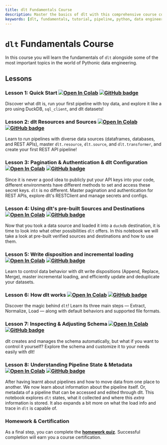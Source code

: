 ```yaml
---
title: dlt Fundamentals Course
description: Master the basics of dlt with this comprehensive course covering pipelines, resources, sources, configuration, schema, state, and incremental loading.
keywords: [dlt, fundamentals, tutorial, pipeline, python, data engineering, resources, sources, pagination, authentication, configuration, schema, state, incremental loading, write disposition]
---
```


# `dlt` Fundamentals Course

In this course you will learn the fundamentals of `dlt` alongside some of the most important topics in the world of Pythonic data engineering.

## Lessons

### Lesson 1: Quick Start [![Open In Colab](https://colab.research.google.com/assets/colab-badge.svg)](https://colab.research.google.com/github/dlt-hub/dlt/blob/e3e1b07af61ee0a95053d3ec5769f807a4a86d79/docs/education/dlt-fundamentals-course/Lesson_1_Quick_start.ipynb) [![GitHub badge](https://img.shields.io/badge/github-view_source-2b3137?logo=github)](https://github.com/dlt-hub/dlt/blob/e3e1b07af61ee0a95053d3ec5769f807a4a86d79/docs/education/dlt-fundamentals-course/Lesson_1_Quick_start.ipynb)

Discover what dlt is, run your first pipeline with toy data, and explore it like a pro using DuckDB, `sql_client`, and dlt datasets!

### Lesson 2: dlt Resources and Sources [![Open In Colab](https://colab.research.google.com/assets/colab-badge.svg)](https://colab.research.google.com/github/dlt-hub/dlt/blob/e3e1b07af61ee0a95053d3ec5769f807a4a86d79/docs/education/dlt-fundamentals-course/Lesson_2_dlt_sources_and_resources_Create_first_dlt_pipeline.ipynb) [![GitHub badge](https://img.shields.io/badge/github-view_source-2b3137?logo=github)](https://github.com/dlt-hub/dlt/blob/e3e1b07af61ee0a95053d3ec5769f807a4a86d79/docs/education/dlt-fundamentals-course/Lesson_2_dlt_sources_and_resources_Create_first_dlt_pipeline.ipynb)

Learn to run pipelines with diverse data sources (dataframes, databases, and REST APIs), 
master `dlt.resource`, `dlt.source`, and `dlt.transformer`, and create your first REST API pipeline!

### Lesson 3: Pagination & Authentication & dlt Configuration [![Open In Colab](https://colab.research.google.com/assets/colab-badge.svg)](https://colab.research.google.com/github/dlt-hub/dlt/blob/e3e1b07af61ee0a95053d3ec5769f807a4a86d79/docs/education/dlt-fundamentals-course/Lesson_3_Pagination_%26_Authentication_%26_dlt_Configuration.ipynb) [![GitHub badge](https://img.shields.io/badge/github-view_source-2b3137?logo=github)](https://github.com/dlt-hub/dlt/blob/e3e1b07af61ee0a95053d3ec5769f807a4a86d79/docs/education/dlt-fundamentals-course/Lesson_3_Pagination_%26_Authentication_%26_dlt_Configuration.ipynb)


Since it is never a good idea to publicly put your API keys into your code, different environments have different methods to set and access these secret keys. `dlt` is no different.
Master pagination and authentication for REST APIs, explore dlt's RESTClient and manage secrets and configs.

### Lesson 4: Using dlt's pre-built Sources and Destinations [![Open In Colab](https://colab.research.google.com/assets/colab-badge.svg)](https://colab.research.google.com/github/dlt-hub/dlt/blob/e3e1b07af61ee0a95053d3ec5769f807a4a86d79/docs/education/dlt-fundamentals-course/Lesson_4_Using_pre_build_sources_and_destinations.ipynb) [![GitHub badge](https://img.shields.io/badge/github-view_source-2b3137?logo=github)](https://github.com/dlt-hub/dlt/blob/e3e1b07af61ee0a95053d3ec5769f807a4a86d79/docs/education/dlt-fundamentals-course/Lesson_4_Using_pre_build_sources_and_destinations.ipynb)

Now that you took a data source and loaded it into a `duckdb` destination, it is time to look into what other possibilities `dlt` offers.
In this notebook we will take a look at pre-built verified sources and destinations and how to use them.

### Lesson 5: Write disposition and incremental loading [![Open In Colab](https://colab.research.google.com/assets/colab-badge.svg)](https://colab.research.google.com/github/dlt-hub/dlt/blob/e3e1b07af61ee0a95053d3ec5769f807a4a86d79/docs/education/dlt-fundamentals-course/Lesson_5_Write_disposition_and_incremental_loading.ipynb) [![GitHub badge](https://img.shields.io/badge/github-view_source-2b3137?logo=github)](https://github.com/dlt-hub/dlt/blob/e3e1b07af61ee0a95053d3ec5769f807a4a86d79/docs/education/dlt-fundamentals-course/Lesson_5_Write_disposition_and_incremental_loading.ipynb)


Learn to control data behavior with dlt write dispositions (Append, Replace, Merge), master incremental loading, and efficiently update and deduplicate your datasets.

### Lesson 6: How dlt works [![Open In Colab](https://colab.research.google.com/assets/colab-badge.svg)](https://colab.research.google.com/github/dlt-hub/dlt/blob/e3e1b07af61ee0a95053d3ec5769f807a4a86d79/docs/education/dlt-fundamentals-course/Lesson_6_How_dlt_works.ipynb) [![GitHub badge](https://img.shields.io/badge/github-view_source-2b3137?logo=github)](https://github.com/dlt-hub/dlt/blob/e3e1b07af61ee0a95053d3ec5769f807a4a86d79/docs/education/dlt-fundamentals-course/Lesson_6_How_dlt_works.ipynb)

Discover the magic behind `dlt`! Learn its three main steps — Extract, Normalize, Load — along with default behaviors and supported file formats.

### Lesson 7: Inspecting & Adjusting Schema [![Open In Colab](https://colab.research.google.com/assets/colab-badge.svg)](https://colab.research.google.com/github/dlt-hub/dlt/blob/e3e1b07af61ee0a95053d3ec5769f807a4a86d79/docs/education/dlt-fundamentals-course/Lesson_7_Inspecting_&_Adjusting_Schema.ipynb) [![GitHub badge](https://img.shields.io/badge/github-view_source-2b3137?logo=github)](https://github.com/dlt-hub/dlt/blob/e3e1b07af61ee0a95053d3ec5769f807a4a86d79/docs/education/dlt-fundamentals-course/Lesson_7_Inspecting_&_Adjusting_Schema.ipynb)



dlt creates and manages the schema automatically, but what if you want to control it yourself? Explore the schema and customize it to your needs easily with dlt!

### Lesson 8: Understanding Pipeline State & Metadata [![Open In Colab](https://colab.research.google.com/assets/colab-badge.svg)](https://colab.research.google.com/github/dlt-hub/dlt/blob/e3e1b07af61ee0a95053d3ec5769f807a4a86d79/docs/education/dlt-fundamentals-course/Lesson_8_Understanding_Pipeline_Metadata_and_State.ipynb) [![GitHub badge](https://img.shields.io/badge/github-view_source-2b3137?logo=github)](https://github.com/dlt-hub/dlt/blob/e3e1b07af61ee0a95053d3ec5769f807a4a86d79/docs/education/dlt-fundamentals-course/Lesson_8_Understanding_Pipeline_Metadata_and_State.ipynb)


After having learnt about pipelines and how to move data from one place to another. We now learn about information about the pipeline itself. Or, metadata of a pipeline that can be accessed and edited through dlt.
This notebook explores `dlt` states, what it collected and where this *extra* information is stored. It also expands a bit more on what the load info and trace in `dlt` is capable of.

### Homework & Certification

As a final step, you can complete the [**homework quiz**](https://dlthub.learnworlds.com/course/dlt-fundamentals). Successful completion will earn you a course certification.



